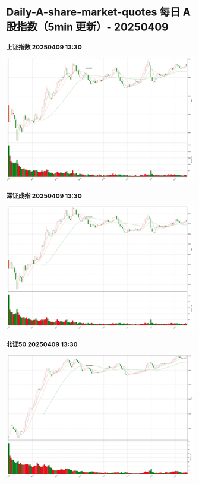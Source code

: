 
# Daily-A-share-market-quotes 每日 A 股指数（5min 更新）- 20250409

### 上证指数 20250409 13:30
![](./fig/2025/4/20250409-sh000001.png)

### 深证成指 20250409 13:30
![](./fig/2025/4/20250409-sz399001.png)

### 北证50 20250409 13:30
![](./fig/2025/4/20250409-bj899050.png)
